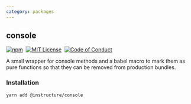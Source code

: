 ```yaml
---
category: packages
---
```


## console

[![npm][npm]][npm-url]&nbsp;
[![MIT License][license-badge]][license]&nbsp;
[![Code of Conduct][coc-badge]][coc]

A small wrapper for console methods and a babel macro to mark them as pure functions
so that they can be removed from production bundles.

### Installation

```sh
yarn add @instructure/console
```

[npm]: https://img.shields.io/npm/v/@instructure/console.svg
[npm-url]: https://npmjs.com/package/@instructure/console
[license-badge]: https://img.shields.io/npm/l/instructure-ui.svg?style=flat-square
[license]: https://github.com/instructure/instructure-ui/blob/master/LICENSE
[coc-badge]: https://img.shields.io/badge/code%20of-conduct-ff69b4.svg?style=flat-square
[coc]: https://github.com/instructure/instructure-ui/blob/master/CODE_OF_CONDUCT.md
